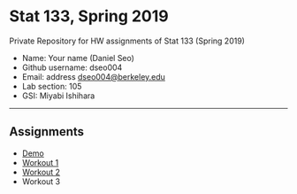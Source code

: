 # Stat 133, Spring 2019

Private Repository for HW assignments of Stat 133 (Spring 2019)

- Name: Your name (Daniel Seo)
- Github username: dseo004
- Email: address dseo004@berkeley.edu
- Lab section: 105
- GSI: Miyabi Ishihara

-----

## Assignments

- [Demo](demo)
- [Workout 1](workout1)
- [Workout 2](workout2)
- Workout 3


